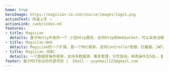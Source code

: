 ```yaml
---
home: true
heroImage: https://magician-io.com/source/images/logo1.png
actionText: 快速上手 →
actionLink: /web/index.md
features:
- title: Magician
  details: 基于Netty开发的一个 小型Http服务，支持http和WebSocket，可以采用注解来声明Handler
- title: Magician-Web
  details: Magician的一个扩展，是一个MVC框架，支持Controller管理，拦截器，JWT，自动化参数验证，实体接收参数等功能
- title: Magician-JDBC
  details: 一个数据库操作框架，支持多数据源，事务管理，分页查询，单表操作无SQL，复杂操作可以自己写SQL，支持实体参数，支持{}和?占位符
footer: 基于MIT协议的开源项目 |  Email - yuyemail123@gmail.com
---
```



